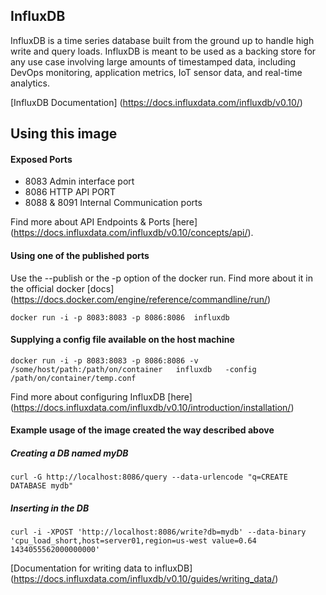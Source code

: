 ## InfluxDB 

InfluxDB is a time series database built from the ground up to handle high write and query loads. InfluxDB is meant to be used as a backing store for any use case involving large amounts of timestamped data, including DevOps monitoring, application metrics, IoT sensor data, and real-time analytics.

[InfluxDB Documentation] (https://docs.influxdata.com/influxdb/v0.10/)

## Using this image

#### Exposed Ports 

- 8083  Admin interface port
- 8086  HTTP API PORT
- 8088 & 8091  Internal Communication ports

Find more about API Endpoints & Ports [here] (https://docs.influxdata.com/influxdb/v0.10/concepts/api/).

#### Using one of the published ports 

Use the --publish or the -p option of the docker run. Find more about it in the official docker [docs] (https://docs.docker.com/engine/reference/commandline/run/)

```
docker run -i -p 8083:8083 -p 8086:8086  influxdb 
```
#### Supplying a config file available on the host machine

```
docker run -i -p 8083:8083 -p 8086:8086 -v /some/host/path:/path/on/container   influxdb   -config /path/on/container/temp.conf
```
Find more about configuring InfluxDB [here] (https://docs.influxdata.com/influxdb/v0.10/introduction/installation/)

#### Example usage of the image created the way described above

##### Creating a DB named myDB
```
curl -G http://localhost:8086/query --data-urlencode "q=CREATE DATABASE mydb"
```
##### Inserting in the DB 
```
curl -i -XPOST 'http://localhost:8086/write?db=mydb' --data-binary 'cpu_load_short,host=server01,region=us-west value=0.64 1434055562000000000'
```
[Documentation for writing data to influxDB] (https://docs.influxdata.com/influxdb/v0.10/guides/writing_data/)

